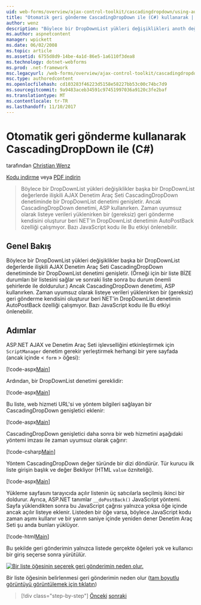 ```yaml
---
uid: web-forms/overview/ajax-control-toolkit/cascadingdropdown/using-auto-postback-with-cascadingdropdown-cs
title: "Otomatik geri gönderme CascadingDropDown ile (C#) kullanarak | Microsoft Docs"
author: wenz
description: "Böylece bir DropDownList yükleri değişiklikleri anoth değerleri ilişkili AJAX Denetim Araç Seti CascadingDropDown denetiminde bir DropDownList denetimi genişletir..."
ms.author: aspnetcontent
manager: wpickett
ms.date: 06/02/2008
ms.topic: article
ms.assetid: 6755d8d9-14be-4a1d-86e5-1a6110f3dea8
ms.technology: dotnet-webforms
ms.prod: .net-framework
msc.legacyurl: /web-forms/overview/ajax-control-toolkit/cascadingdropdown/using-auto-postback-with-cascadingdropdown-cs
msc.type: authoredcontent
ms.openlocfilehash: cd103283f46223d5158e58227bb53c00c74bc7d9
ms.sourcegitcommit: 9a9483aceb34591c97451997036a9120c3fe2baf
ms.translationtype: MT
ms.contentlocale: tr-TR
ms.lasthandoff: 11/10/2017
---
```

<a name="using-auto-postback-with-cascadingdropdown-c"></a>Otomatik geri gönderme kullanarak CascadingDropDown ile (C#)
====================
tarafından [Christian Wenz](https://github.com/wenz)

[Kodu indirme](http://download.microsoft.com/download/9/0/7/907760b1-2c60-4f81-aeb6-ca416a573b0d/cascadingdropdown3.cs.zip) veya [PDF indirin](http://download.microsoft.com/download/2/d/c/2dc10e34-6983-41d4-9c08-f78f5387d32b/cascadingdropdown3CS.pdf)

> Böylece bir DropDownList yükleri değişiklikler başka bir DropDownList değerlerde ilişkili AJAX Denetim Araç Seti CascadingDropDown denetiminde bir DropDownList denetimi genişletir. Ancak CascadingDropDown denetimi, ASP kullanırken. Zaman uyumsuz olarak listeye verileri yüklenirken bir (gereksiz) geri gönderme kendisini oluşturur beri NET'in DropDownList denetimin AutoPostBack özelliği çalışmıyor. Bazı JavaScript kodu ile Bu etkiyi önlenebilir.


## <a name="overview"></a>Genel Bakış

Böylece bir DropDownList yükleri değişiklikler başka bir DropDownList değerlerde ilişkili AJAX Denetim Araç Seti CascadingDropDown denetiminde bir DropDownList denetimi genişletir. (Örneği için bir liste BİZE durumları bir listesini sağlar ve sonraki liste sonra bu durum önemli şehirlerde ile doldurulur.) Ancak CascadingDropDown denetimi, ASP kullanırken. Zaman uyumsuz olarak listeye verileri yüklenirken bir (gereksiz) geri gönderme kendisini oluşturur beri NET'in DropDownList denetimin AutoPostBack özelliği çalışmıyor. Bazı JavaScript kodu ile Bu etkiyi önlenebilir.

## <a name="steps"></a>Adımlar

ASP.NET AJAX ve Denetim Araç Seti işlevselliğini etkinleştirmek için `ScriptManager` denetim gerekir yerleştirmek herhangi bir yere sayfada (ancak içinde &lt; `form` &gt; öğesi):

[!code-aspx[Main](using-auto-postback-with-cascadingdropdown-cs/samples/sample1.aspx)]

Ardından, bir DropDownList denetimi gereklidir:

[!code-aspx[Main](using-auto-postback-with-cascadingdropdown-cs/samples/sample2.aspx)]

Bu liste, web hizmeti URL'si ve yöntem bilgileri sağlayan bir CascadingDropDown genişletici eklenir:

[!code-aspx[Main](using-auto-postback-with-cascadingdropdown-cs/samples/sample3.aspx)]

CascadingDropDown genişletici daha sonra bir web hizmetini aşağıdaki yöntemi imzası ile zaman uyumsuz olarak çağırır:

[!code-csharp[Main](using-auto-postback-with-cascadingdropdown-cs/samples/sample4.cs)]

Yöntem CascadingDropDown değer türünde bir dizi döndürür. Tür kurucu ilk liste girişin başlık ve değer Bekliyor (HTML `value` özniteliği).

[!code-aspx[Main](using-auto-postback-with-cascadingdropdown-cs/samples/sample5.aspx)]

Yükleme sayfasını tarayıcıda açılır listenin üç satıcılarla seçilmiş ikinci bir doldurur. Ayrıca, ASP.NET tanımlar `__doPostBack()` JavaScript yöntemi. Sayfa yüklendikten sonra bu JavaScript çağrısı yalnızca yoksa öğe içinde ancak açılır listeye eklenir. Listeden bir öğe varsa, böylece JavaScript kodu zaman aşımı kullanır ve bir yarım saniye içinde yeniden dener Denetim Araç Seti şu anda bunları yüklüyor.

[!code-html[Main](using-auto-postback-with-cascadingdropdown-cs/samples/sample6.html)]

Bu şekilde geri gönderimin yalnızca listede gerçekte öğeleri yok ve kullanıcı bir giriş seçerse sonra yürütülür.


[![Bir liste öğesinin seçerek geri gönderimin neden olur.](using-auto-postback-with-cascadingdropdown-cs/_static/image2.png)](using-auto-postback-with-cascadingdropdown-cs/_static/image1.png)

Bir liste öğesinin belirlenmesi geri gönderimin neden olur ([tam boyutlu görüntüyü görüntülemek için tıklatın](using-auto-postback-with-cascadingdropdown-cs/_static/image3.png))

>[!div class="step-by-step"]
[Önceki](presetting-list-entries-with-cascadingdropdown-cs.md)
[sonraki](filling-a-list-using-cascadingdropdown-vb.md)
